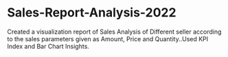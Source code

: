 # Sales-Report-Analysis-2022
Created a visualization report of Sales Analysis of Different seller according to the sales parameters given as Amount, Price and Quantity..Used KPI Index and Bar Chart Insights.
